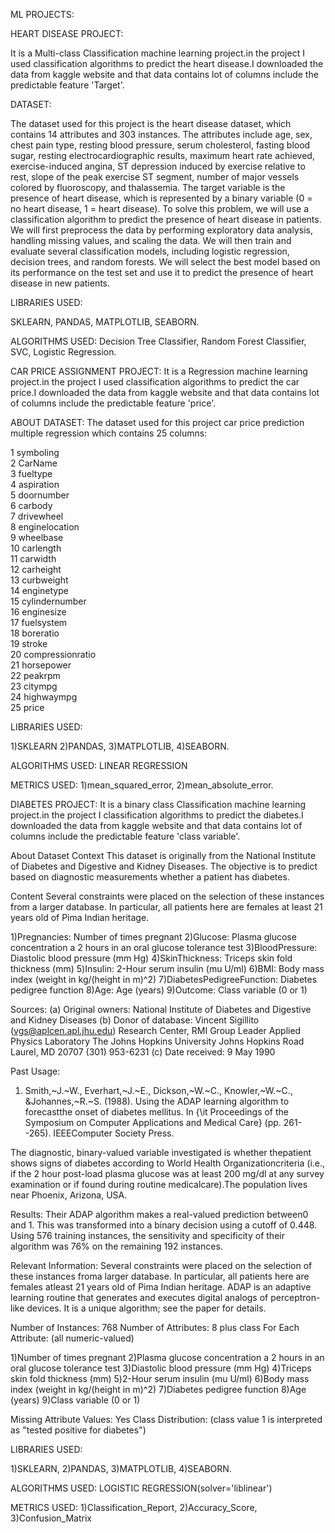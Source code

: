 ML PROJECTS:

HEART DISEASE PROJECT:

It is a Multi-class Classification machine learning project.in the project I used classification algorithms to predict the heart disease.I downloaded the data from kaggle website and that data contains lot of columns include the predictable feature 'Target'.

DATASET:

The dataset used for this project is the heart disease dataset, which contains 14 attributes and 303 instances. The attributes include age, sex, chest pain type, resting blood pressure, serum cholesterol, fasting blood sugar, resting electrocardiographic results, maximum heart rate achieved, exercise-induced angina, ST depression induced by exercise relative to rest, slope of the peak exercise ST segment, number of major vessels colored by fluoroscopy, and thalassemia. The target variable is the presence of heart disease, which is represented by a binary variable (0 = no heart disease, 1 = heart disease).  To solve this problem, we will use a classification algorithm to predict the presence of heart disease in patients. We will first preprocess the data by performing exploratory data analysis, handling missing values, and scaling the data. We will then train and evaluate several classification models, including logistic regression, decision trees, and random forests. We will select  the best model based on its performance on the test set and use it to predict the presence of heart disease in new 
patients.

LIBRARIES USED:

SKLEARN,
PANDAS,
MATPLOTLIB,
SEABORN.

ALGORITHMS USED:
Decision Tree Classifier,
Random Forest Classifier,
SVC,
Logistic Regression.


CAR PRICE ASSIGNMENT PROJECT:
It is a Regression machine learning project.in the project I used classification algorithms to predict the car price.I downloaded the data from kaggle website and that data contains lot of columns include the predictable feature 'price'.

ABOUT DATASET:
The dataset used for this project car price prediction multiple regression which contains 25 columns:
           
 1   symboling         
 2   CarName           
 3   fueltype           
 4   aspiration         
 5   doornumber        
 6   carbody            
 7   drivewheel         
 8   enginelocation    
 9   wheelbase         
 10  carlength         
 11  carwidth         
 12  carheight         
 13  curbweight          
 14  enginetype         
 15  cylindernumber    
 16  enginesize          
 17  fuelsystem         
 18  boreratio         
 19  stroke            
 20  compressionratio  
 21  horsepower        
 22  peakrpm           
 23  citympg          
 24  highwaympg        
 25  price             

LIBRARIES USED:

1)SKLEARN
2)PANDAS,
3)MATPLOTLIB,
4)SEABORN.

ALGORITHMS USED:
LINEAR REGRESSION

METRICS USED:
1)mean_squared_error,
2)mean_absolute_error.

DIABETES PROJECT:
It is a binary class Classification machine learning project.in the project I classification algorithms to predict the diabetes.I downloaded the data from kaggle website and that data contains lot of columns include the predictable feature 'class variable'.

About Dataset
Context
This dataset is originally from the National Institute of Diabetes and Digestive and Kidney Diseases. The objective is to predict based on diagnostic measurements whether a patient has diabetes.

Content
Several constraints were placed on the selection of these instances from a larger database. In particular, all patients here are females at least 21 years old of Pima Indian heritage.

1)Pregnancies: Number of times pregnant
2)Glucose: Plasma glucose concentration a 2 hours in an oral glucose tolerance test
3)BloodPressure: Diastolic blood pressure (mm Hg)
4)SkinThickness: Triceps skin fold thickness (mm)
5)Insulin: 2-Hour serum insulin (mu U/ml)
6)BMI: Body mass index (weight in kg/(height in m)^2)
7)DiabetesPedigreeFunction: Diabetes pedigree function
8)Age: Age (years)
9)Outcome: Class variable (0 or 1)

Sources:
(a) Original owners: National Institute of Diabetes and Digestive and
Kidney Diseases
(b) Donor of database: Vincent Sigillito (vgs@aplcen.apl.jhu.edu)
Research Center, RMI Group Leader
Applied Physics Laboratory
The Johns Hopkins University
Johns Hopkins Road
Laurel, MD 20707
(301) 953-6231
(c) Date received: 9 May 1990

Past Usage:
 1. Smith,~J.~W., Everhart,~J.~E., Dickson,~W.~C., Knowler,~W.~C., \&Johannes,~R.~S. (1988). Using the ADAP learning algorithm to forecastthe onset of diabetes mellitus.  In {\it Proceedings of the Symposium
   on Computer Applications and Medical Care} (pp. 261--265).  IEEEComputer Society Press.

The diagnostic, binary-valued variable investigated is whether thepatient shows signs of diabetes according to World Health Organizationcriteria (i.e., if the 2 hour post-load plasma glucose was at least 
200 mg/dl at any survey  examination or if found during routine medicalcare).The population lives near Phoenix, Arizona, USA.

Results: Their ADAP algorithm makes a real-valued prediction between0 and 1.  This was transformed into a binary decision using a cutoff of 0.448.  Using 576 training instances, the sensitivity and specificity
of their algorithm was 76% on the remaining 192 instances.

Relevant Information:
  Several constraints were placed on the selection of these instances froma larger database.  In particular, all patients here are females atleast 21 years old of Pima Indian heritage.  ADAP is an adaptive learning routine that generates and executes digital analogs of perceptron-like devices.  It is a unique algorithm; see the paper for details.

Number of Instances: 768
Number of Attributes: 8 plus class
For Each Attribute: (all numeric-valued)

1)Number of times pregnant
2)Plasma glucose concentration a 2 hours in an oral glucose tolerance test
3)Diastolic blood pressure (mm Hg)
4)Triceps skin fold thickness (mm)
5)2-Hour serum insulin (mu U/ml)
6)Body mass index (weight in kg/(height in m)^2)
7)Diabetes pedigree function
8)Age (years)
9)Class variable (0 or 1)

Missing Attribute Values: Yes
Class Distribution: (class value 1 is interpreted as "tested positive for
diabetes")

LIBRARIES USED:

1)SKLEARN,
2)PANDAS,
3)MATPLOTLIB,
4)SEABORN.

ALGORITHMS USED:
LOGISTIC REGRESSION(solver='liblinear')

METRICS USED:
1)Classification_Report,
2)Accuracy_Score,
3)Confusion_Matrix


































































































































































































